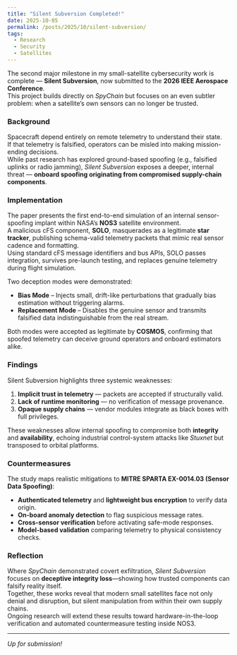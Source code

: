 ```yaml
---
title: "Silent Subversion Completed!"
date: 2025-10-05
permalink: /posts/2025/10/silent-subversion/
tags:
  - Research
  - Security
  - Satellites
---
```


The second major milestone in my small-satellite cybersecurity work is complete — **Silent Subversion**, now submitted to the **2026 IEEE Aerospace Conference**.  
This project builds directly on *SpyChain* but focuses on an even subtler problem: when a satellite’s own sensors can no longer be trusted.

### Background
Spacecraft depend entirely on remote telemetry to understand their state.  
If that telemetry is falsified, operators can be misled into making mission-ending decisions.  
While past research has explored ground-based spoofing (e.g., falsified uplinks or radio jamming), *Silent Subversion* exposes a deeper, internal threat — **onboard spoofing originating from compromised supply-chain components**.

### Implementation
The paper presents the first end-to-end simulation of an internal sensor-spoofing implant within NASA’s **NOS3** satellite environment.  
A malicious cFS component, **SOLO**, masquerades as a legitimate **star tracker**, publishing schema-valid telemetry packets that mimic real sensor cadence and formatting.  
Using standard cFS message identifiers and bus APIs, SOLO passes integration, survives pre-launch testing, and replaces genuine telemetry during flight simulation.

Two deception modes were demonstrated:
* **Bias Mode** – Injects small, drift-like perturbations that gradually bias estimation without triggering alarms.  
* **Replacement Mode** – Disables the genuine sensor and transmits falsified data indistinguishable from the real stream.

Both modes were accepted as legitimate by **COSMOS**, confirming that spoofed telemetry can deceive ground operators and onboard estimators alike.

### Findings
Silent Subversion highlights three systemic weaknesses:
1. **Implicit trust in telemetry** — packets are accepted if structurally valid.  
2. **Lack of runtime monitoring** — no verification of message provenance.  
3. **Opaque supply chains** — vendor modules integrate as black boxes with full privileges.

These weaknesses allow internal spoofing to compromise both **integrity** and **availability**, echoing industrial control-system attacks like *Stuxnet* but transposed to orbital platforms.

### Countermeasures
The study maps realistic mitigations to **MITRE SPARTA EX-0014.03 (Sensor Data Spoofing)**:
- **Authenticated telemetry** and **lightweight bus encryption** to verify data origin.  
- **On-board anomaly detection** to flag suspicious message rates.  
- **Cross-sensor verification** before activating safe-mode responses.  
- **Model-based validation** comparing telemetry to physical consistency checks.

### Reflection
Where *SpyChain* demonstrated covert exfiltration, *Silent Subversion* focuses on **deceptive integrity loss**—showing how trusted components can falsify reality itself.  
Together, these works reveal that modern small satellites face not only denial and disruption, but silent manipulation from within their own supply chains.  
Ongoing research will extend these results toward hardware-in-the-loop verification and automated countermeasure testing inside NOS3.

---

*Up for submission!*
